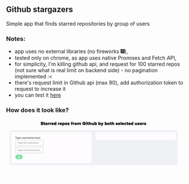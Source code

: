 ## Github stargazers
Simple app that finds starred repositories by group of users

### Notes:
- app uses no external libraries (no fireworks 🎆),
- tested only on chrome, as app uses native Promises and Fetch API,
- for simplicity, I'm killing github api, and request for 100 starred repos (not sure what is real limit on backend side) - no pagination implemented :<
- there's request limit in Github api (max 90), add authorization token to request to increase it
- you can test it [here](https://vergilius.github.io/stargazers)

### How does it look like?

![Stargazers](stargazers.gif)
